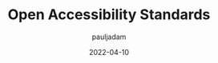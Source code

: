 ---
author: pauljadam
date: 2022-04-10
permalink: false
tags:
  - websites
  - accessibility
  - wcag
  - aria
target_url: https://pauljadam.github.io/a11y-standards/
title: Open Accessibility Standards
---